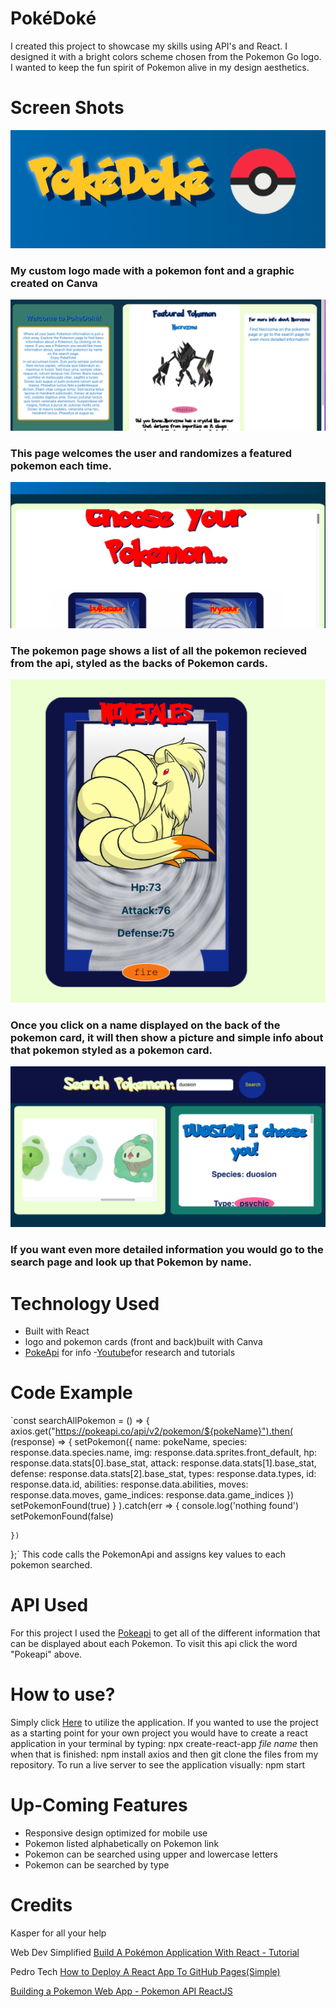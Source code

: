 # PokéDoké
 I created this project to showcase my skills using API's and React. I designed it with a bright colors scheme chosen from the Pokemon Go logo. I wanted to keep the fun spirit of Pokemon alive in my design aesthetics.

# Screen Shots 
![Logo](src/images/logo.png)
### My custom logo made with a pokemon font and a graphic created on Canva

![Home Page](src/images/Home.png)
### This page welcomes the user and randomizes a featured pokemon each time.

![Pokemon Page](src/images/list.png)
### The pokemon page shows a list of all the pokemon recieved from the api, styled as the backs of Pokemon cards. 

![Single Pokemon](src/images/pokemonCard.png)
### Once you click on a name displayed on the back of the pokemon card, it will then show a picture and simple info about that pokemon styled as a pokemon card.

![Search Page](src/images/Search.png)
### If you want even more detailed information you would go to the search page and look up that Pokemon by name.

# Technology Used
- Built with React
- logo and pokemon cards (front and back)built with Canva
- [PokeApi](https://pokeapi.co/) for info
-[Youtube](https://www.youtube.com/)for research and tutorials

# Code Example
`const searchAllPokemon = () => {
    axios.get("https://pokeapi.co/api/v2/pokemon/${pokeName}").then(
      (response) => {
        setPokemon({
          name: pokeName,
          species: response.data.species.name,
          img: response.data.sprites.front_default,
          hp: response.data.stats[0].base_stat,
          attack: response.data.stats[1].base_stat,
          defense: response.data.stats[2].base_stat,
          types: response.data.types,
          id: response.data.id,
          abilities: response.data.abilities,
          moves: response.data.moves,
          game_indices: response.data.game_indices
        })
        setPokemonFound(true)
      }
    ).catch(err => {
      console.log('nothing found')
      setPokemonFound(false)

    })
  };`
This code calls the PokemonApi and assigns key values to each pokemon searched.

# API Used
For this project I used the [Pokeapi](https://pokeapi.co/) to get all of the different information that can be displayed about each Pokemon. To visit this api click the word "Pokeapi" above.

# How to use?
Simply click [Here](https://ashleyoliver218.github.io/pokedoke/) to utilize the application.
If you wanted to use the project as a starting point for your own project you would have to create a react application in your terminal by typing: npx create-react-app *file name*
then when that is finished: npm install axios
and then git clone the files from my repository. To run a live server to see the application visually: npm start

# Up-Coming Features
- Responsive design optimized for mobile use
- Pokemon listed alphabetically on Pokemon link
- Pokemon can be searched using upper and lowercase letters
- Pokemon can be searched by type

# Credits
Kasper for all your help

Web Dev Simplified [Build A Pokémon Application With React - Tutorial](https://www.youtube.com/watch?v=o3ZUc7zH8BE&t=180s)

Pedro Tech [How to Deploy A React App To GitHub Pages(Simple)](https://www.youtube.com/watch?v=Q9n2mLqXFpU)

[Building a Pokemon Web App - Pokemon API ReactJS](https://www.youtube.com/watch?v=QFPSIT3ZR7Q)

